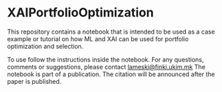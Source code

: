 # XAIPortfolioOptimization
This repository contains a notebook that is intended to be used as a case example or tutorial on how ML and XAI can be used for portfolio optimization and selection.

To use follow the instructions inside the notebook. 
For any questions, comments or suggestions, please contact lameski@finki.ukim.mk
The notebook is part of a publication. The citation will be announced after the paper is published. 


